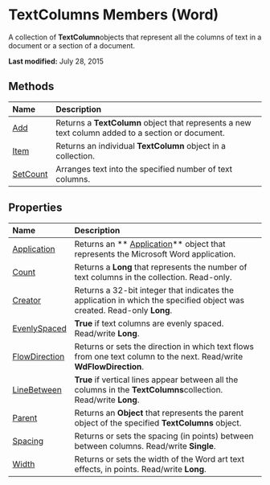 
# TextColumns Members (Word)
A collection of  **TextColumn**objects that represent all the columns of text in a document or a section of a document.

 **Last modified:** July 28, 2015


## Methods



|**Name**|**Description**|
|:-----|:-----|
| [Add](09e01558-9efc-ac84-684b-63ce459705fd.md)|Returns a  **TextColumn** object that represents a new text column added to a section or document.|
| [Item](b87bdd52-fd58-74a3-39d6-b0bd1da690c8.md)|Returns an individual  **TextColumn** object in a collection.|
| [SetCount](59ff1b21-5bec-982d-a2b5-7a8d7dc08f9a.md)|Arranges text into the specified number of text columns.|

## Properties



|**Name**|**Description**|
|:-----|:-----|
| [Application](73ed5150-fbb4-3361-6cca-d386e34b9bf1.md)|Returns an  ** [Application](d1cf6f8f-4e88-bf01-93b4-90a83f79cb44.md)** object that represents the Microsoft Word application.|
| [Count](22185e1d-7c06-2f93-0a10-b8cbf1256442.md)|Returns a  **Long** that represents the number of text columns in the collection. Read-only.|
| [Creator](312a79ae-6dd3-e616-d643-2f55202beefe.md)|Returns a 32-bit integer that indicates the application in which the specified object was created. Read-only  **Long**.|
| [EvenlySpaced](9498889e-0f61-ddad-df6b-6defb11dc566.md)| **True** if text columns are evenly spaced. Read/write **Long**.|
| [FlowDirection](65d2791e-f3ae-a3df-5d93-959750516b11.md)|Returns or sets the direction in which text flows from one text column to the next. Read/write  **WdFlowDirection**.|
| [LineBetween](102b2ff8-b727-32b4-cd2f-9f9d6e0f0385.md)| **True** if vertical lines appear between all the columns in the **TextColumns**collection. Read/write  **Long**.|
| [Parent](1924a03a-7162-dddb-bdf1-451ad910859a.md)|Returns an  **Object** that represents the parent object of the specified **TextColumns** object.|
| [Spacing](af171eb4-fa49-370c-6a8f-bf95abd57c31.md)|Returns or sets the spacing (in points) between between columns. Read/write  **Single**.|
| [Width](81aaaf9b-5b28-3575-3908-cc7dfc0ce602.md)|Returns or sets the width of the Word art text effects, in points. Read/write  **Long**.|
